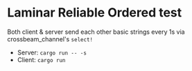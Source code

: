 # Laminar Reliable Ordered test

Both client & server send each other basic strings every 1s via crossbeam_channel's `select!`

* Server: `cargo run -- -s`
* Client: `cargo run`
